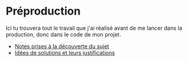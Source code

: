 # Préproduction
Ici tu trouvera tout le travail que j'ai réalisé avant de me lancer dans la production, donc dans le code de mon projet.

- [Notes prises à la découverte du sujet](./notes%20pour%20étude%20du%20sujet.md)
- [Idées de solutions et leurs justifications](./idées%20de%20solutions.md)